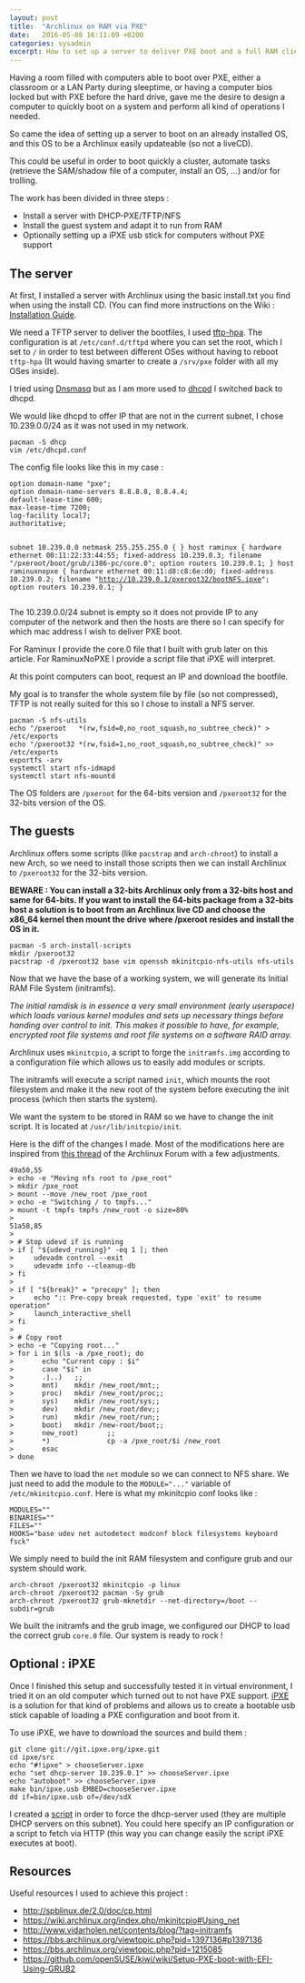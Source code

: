```yaml
---
layout: post
title:  "Archlinux on RAM via PXE"
date:   2016-05-08 16:11:09 +0200
categories: sysadmin
excerpt: How to set up a server to deliver PXE boot and a full RAM client to automate actions on a network.
---
```


Having a room filled with computers able to boot over PXE, either a classroom or a LAN Party during sleeptime, or having a computer bios locked but with PXE before the hard drive, gave me the desire to design a computer to quickly boot on a system and perform all kind of operations I needed.

So came the idea of setting up a server to boot on an already installed OS, and this OS to be a Archlinux easily updateable (so not a liveCD).

This could be useful in order to boot quickly a cluster, automate tasks (retrieve the SAM/shadow file of a computer, install an OS, ...) and/or for trolling.

<!---excerpt-break-->
The work has been divided in three steps :

- Install a server with DHCP-PXE/TFTP/NFS
- Install the guest system and adapt it to run from RAM
- Optionally setting up a iPXE usb stick for computers without PXE support

## The server

At first, I installed a server with Archlinux using the basic install.txt you find when using the install CD. (You can find more instructions on the Wiki : [Installation Guide](https://wiki.archlinux.org/index.php/Installation_guide).

We need a TFTP server to deliver the bootfiles, I used [tftp-hpa](https://www.archlinux.org/packages/?name=tftp-hpa). The configuration is at `/etc/conf.d/tftpd` where you can set the root, which I set to `/` in order to test between different OSes without having to reboot `tftp-hpa` (It would having smarter to create a `/srv/pxe` folder with all my OSes inside).

I tried using [Dnsmasq](https://wiki.archlinux.org/index.php/dnsmasq) but as I am more used to [dhcpd](https://wiki.archlinux.org/index.php/Dhcpd) I switched back to dhcpd.

We would like dhcpd to offer IP that are not in the current subnet, I chose 10.239.0.0/24 as it was not used in my network.

<div><pre class="command-line" data-user="mr" data-host="server" data-output="">
<code class="language-bash">pacman -S dhcp
vim /etc/dhcpd.conf</code></pre></div>

The config file looks like this in my case :

<div><pre class="language-julia"><code class="language-julia">option domain-name "pxe";
option domain-name-servers 8.8.8.8, 8.8.4.4;
default-lease-time 600;
max-lease-time 7200;
log-facility local7;
authoritative;

subnet 10.239.0.0 netmask 255.255.255.0 {
}
host raminux {
   hardware ethernet 00:11:22:33:44:55;
   fixed-address 10.239.0.3;
   filename "/pxeroot/boot/grub/i386-pc/core.0";
   option routers 10.239.0.1;
}
host raminuxnopxe {
   hardware ethernet 00:11:d8:c8:6e:d0;
   fixed-address 10.239.0.2;
   filename "http://10.239.0.1/pxeroot32/bootNFS.ipxe";
   option routers 10.239.0.1;
}
</code></pre></div>

The 10.239.0.0/24 subnet is empty so it does not provide IP to any computer of the network and then the hosts are there so I can specify for which mac address I wish to deliver PXE boot.

For Raminux I provide the core.0 file that I built with grub later on this article. For RaminuxNoPXE I provide a script file that iPXE will interpret.

At this point computers can boot, request an IP and download the bootfile.

My goal is to transfer the whole system file by file (so not compressed), TFTP is not really suited for this so I chose to install a NFS server.

<div><pre class="command-line" data-user="mr" data-host="server" data-output="">
<code class="language-bash">pacman -S nfs-utils
echo "/pxeroot   *(rw,fsid=0,no_root_squash,no_subtree_check)" > /etc/exports
echo "/pxeroot32 *(rw,fsid=1,no_root_squash,no_subtree_check)" >> /etc/exports
exportfs -arv
systemctl start nfs-idmapd
systemctl start nfs-mountd</code></pre></div><!--*-->

The OS folders are `/pxeroot` for the 64-bits version and `/pxeroot32` for the 32-bits version of the OS.

## The guests

Archlinux offers some scripts (like `pacstrap` and `arch-chroot`) to install a new Arch, so we need to install those scripts then we can install Archlinux to `/pxeroot32` for the 32-bits version.

**BEWARE : You can install a 32-bits Archlinux only from a 32-bits host and same for 64-bits. If you want to install the 64-bits package from a 32-bits host a solution is to boot from an Archlinux live CD and choose the x86_64 kernel then mount the drive where /pxeroot resides and install the OS in it.**

<div><pre class="command-line" data-user="mr" data-host="server" data-output="">
<code class="language-bash">pacman -S arch-install-scripts
mkdir /pxeroot32
pacstrap -d /pxeroot32 base vim openssh mkinitcpio-nfs-utils nfs-utils</code></pre></div>

Now that we have the base of a working system, we will generate its Initial RAM File System (initramfs).

*The initial ramdisk is in essence a very small environment (early userspace) which loads various kernel modules and sets up necessary things before handing over control to init. This makes it possible to have, for example, encrypted root file systems and root file systems on a software RAID array.*

Archlinux uses `mkinitcpio`, a script to forge the `initramfs.img` according to a configuration file which allows us to easily add modules or scripts.

The initramfs will execute a script named `init`, which mounts the root filesystem and make it the new root of the system before executing the init process (which then starts the system).

We want the system to be stored in RAM so we have to change the init script. It is located at `/usr/lib/initcpio/init`.

Here is the diff of the changes I made. Most of the modifications here are inspired from [this thread](https://bbs.archlinux.org/viewtopic.php?pid=1215085) of the Archlinux Forum with a few adjustments.

<div><pre class="language-bash">
<code class="language-bash">49a50,55
> echo -e "Moving nfs root to /pxe_root"
> mkdir /pxe_root
> mount --move /new_root /pxe_root
> echo -e "Switching / to tmpfs..."
> mount -t tmpfs tmpfs /new_root -o size=80%
>
51a58,85
>
> # Stop udevd if is running
> if [ "${udevd_running}" -eq 1 ]; then
>     udevadm control --exit
>     udevadm info --cleanup-db
> fi
>
> if [ "${break}" = "precopy" ]; then
>     echo ":: Pre-copy break requested, type 'exit' to resume operation"
>     launch_interactive_shell
> fi
>
> # Copy root
> echo -e "Copying root..."
> for i in $(ls -a /pxe_root); do
>       echo "Current copy : $i"
>       case "$i" in
>       .|..)   ;;
>       mnt)    mkdir /new_root/mnt;;
>       proc)   mkdir /new_root/proc;;
>       sys)    mkdir /new_root/sys;;
>       dev)    mkdir /new_root/dev;;
>       run)    mkdir /new_root/run;;
>       boot)   mkdir /new-root/boot;;
>       new_root)       ;;
>       *)              cp -a /pxe_root/$i /new_root
>       esac
> done</code></pre></div><!--*-->

Then we have to load the `net` module so we can connect to NFS share. We just need to add the module to the `MODULE="..."` variable of `/etc/mkinitcpio.conf`. Here is what my mkinitcpio conf looks like :

<div><pre class="language-bash">
<code class="language-bash">MODULES=""
BINARIES=""
FILES=""
HOOKS="base udev net autodetect modconf block filesystems keyboard fsck"</code></pre></div>

We simply need to build the init RAM filesystem and configure grub and our system should work.

<div><pre class="command-line" data-user="mr" data-host="server" data-output="">
<code class="language-bash">arch-chroot /pxeroot32 mkinitcpio -p linux
arch-chroot /pxeroot32 pacman -Sy grub
arch-chroot /pxeroot32 grub-mknetdir --net-directory=/boot --subdir=grub</code></pre></div>

We built the initramfs and the grub image, we configured our DHCP to load the correct grub `core.0` file. Our system is ready to rock !

## Optional : iPXE

Once I finished this setup and successfully tested it in virtual environment, I tried it on an old computer which turned out to not have PXE support. [iPXE](http://ipxe.org/) is a solution for that kind of problems and allows us to create a bootable usb stick capable of loading a PXE configuration and boot from it.

To use iPXE, we have to download the sources and build them :

<div><pre class="command-line" data-user="mr" data-host="server" data-output="">
<code class="language-bash">git clone git://git.ipxe.org/ipxe.git
cd ipxe/src
echo "#!ipxe" > chooseServer.ipxe
echo "set dhcp-server 10.239.0.1" >> chooseServer.ipxe
echo "autoboot" >> chooseServer.ipxe
make bin/ipxe.usb EMBED=chooseServer.ipxe
dd if=bin/ipxe.usb of=/dev/sdX</code></pre></div>

I created a [script](http://ipxe.org/scripting) in order to force the dhcp-server used (they are multiple DHCP servers on this subnet). You could here specify an IP configuration or a script to fetch via HTTP (this way you can change easily the script iPXE executes at boot).

## Resources

Useful resources I used to achieve this project :

- <http://spblinux.de/2.0/doc/cp.html>
- <https://wiki.archlinux.org/index.php/mkinitcpio#Using_net>
- <http://www.vidarholen.net/contents/blog/?tag=initramfs>
- <https://bbs.archlinux.org/viewtopic.php?pid=1397136#p1397136>
- <https://bbs.archlinux.org/viewtopic.php?pid=1215085>
- <https://github.com/openSUSE/kiwi/wiki/Setup-PXE-boot-with-EFI-Using-GRUB2>
